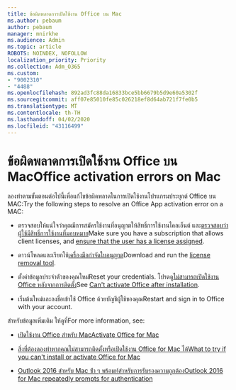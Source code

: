 ```yaml
---
title: ข้อผิดพลาดการเปิดใช้งาน Office บน Mac
ms.author: pebaum
author: pebaum
manager: mnirkhe
ms.audience: Admin
ms.topic: article
ROBOTS: NOINDEX, NOFOLLOW
localization_priority: Priority
ms.collection: Adm_O365
ms.custom:
- "9002310"
- "4488"
ms.openlocfilehash: 892ad3fc88da16833bce5bb6679b5d9e60a5302f
ms.sourcegitcommit: aff07e85010fe85c026218ef8d64ab721f7fe0b5
ms.translationtype: MT
ms.contentlocale: th-TH
ms.lasthandoff: 04/02/2020
ms.locfileid: "43116499"
---
```

# <a name="office-activation-errors-on-mac"></a><span data-ttu-id="1a7d5-102">ข้อผิดพลาดการเปิดใช้งาน Office บน Mac</span><span class="sxs-lookup"><span data-stu-id="1a7d5-102">Office activation errors on Mac</span></span>

<span data-ttu-id="1a7d5-103">ลองทําตามขั้นตอนต่อไปนี้เพื่อแก้ไขข้อผิดพลาดในการเปิดใช้งานโปรแกรมประยุกต์ Office บน MAC:</span><span class="sxs-lookup"><span data-stu-id="1a7d5-103">Try the following steps to resolve an Office App activation error on a MAC:</span></span>

- <span data-ttu-id="1a7d5-104">ตรวจสอบให้แน่ใจว่าคุณมีการสมัครใช้งานที่อนุญาตให้สิทธิ์การใช้งานไคลเอ็นต์ และ[ตรวจสอบว่าผู้ใช้มีสิทธิ์การใช้งานที่มอบหมาย](https://docs.microsoft.com/office365/admin/subscriptions-and-billing/assign-licenses-to-users)</span><span class="sxs-lookup"><span data-stu-id="1a7d5-104">Make sure you have a subscription that allows client licenses, and [ensure that the user has a license assigned](https://docs.microsoft.com/office365/admin/subscriptions-and-billing/assign-licenses-to-users).</span></span>

- <span data-ttu-id="1a7d5-105">ดาวน์โหลดและเรียกใช้[เครื่องมือกําจัดใบอนุญาต](https://support.office.com/article/how-to-remove-office-license-files-on-a-mac-b032c0f6-a431-4dad-83a9-6b727c03b193)</span><span class="sxs-lookup"><span data-stu-id="1a7d5-105">Download and run the [license removal tool](https://support.office.com/article/how-to-remove-office-license-files-on-a-mac-b032c0f6-a431-4dad-83a9-6b727c03b193).</span></span>

- <span data-ttu-id="1a7d5-106">ตั้งค่าข้อมูลประจําตัวของคุณใหม่</span><span class="sxs-lookup"><span data-stu-id="1a7d5-106">Reset your credentials.</span></span> <span data-ttu-id="1a7d5-107">โปรดดู[ไม่สามารถเปิดใช้งาน Office หลังจากการติดตั้ง](https://support.office.com/article/5efba2b4-b1e6-4e5f-bf3c-6ab945d03dea#bkmk_cantactivate)</span><span class="sxs-lookup"><span data-stu-id="1a7d5-107">See [Can't activate Office after installation](https://support.office.com/article/5efba2b4-b1e6-4e5f-bf3c-6ab945d03dea#bkmk_cantactivate).</span></span>

- <span data-ttu-id="1a7d5-108">เริ่มต้นใหม่และลงชื่อเข้าใช้ Office ด้วยบัญชีผู้ใช้ของคุณ</span><span class="sxs-lookup"><span data-stu-id="1a7d5-108">Restart and sign in to Office with your account.</span></span>

<span data-ttu-id="1a7d5-109">สำหรับข้อมูลเพิ่มเติม ให้ดูที่</span><span class="sxs-lookup"><span data-stu-id="1a7d5-109">For more information, see:</span></span>

- [<span data-ttu-id="1a7d5-110">เปิดใช้งาน Office สําหรับ Mac</span><span class="sxs-lookup"><span data-stu-id="1a7d5-110">Activate Office for Mac</span></span>](https://support.office.com/article/activate-office-for-mac-7f6646b1-bb14-422a-9ad4-a53410fcefb2)

- [<span data-ttu-id="1a7d5-111">สิ่งที่ต้องลองทําหากคุณไม่สามารถติดตั้งหรือเปิดใช้งาน Office for Mac ได้</span><span class="sxs-lookup"><span data-stu-id="1a7d5-111">What to try if you can't install or activate Office for Mac</span></span>](https://support.office.com/article/5efba2b4-b1e6-4e5f-bf3c-6ab945d03dea#picktab=activation)

- [<span data-ttu-id="1a7d5-112">Outlook 2016 สําหรับ Mac ซ้ํา ๆ พร้อมท์สําหรับการรับรองความถูกต้อง</span><span class="sxs-lookup"><span data-stu-id="1a7d5-112">Outlook 2016 for Mac repeatedly prompts for authentication</span></span>](https://docs.microsoft.com/outlook/troubleshoot/sign-in/repeated-prompts-authentication)
